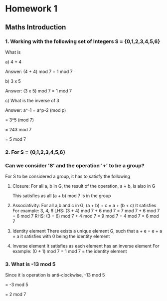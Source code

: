 # Homework 1

## Maths Introduction

### 1. Working with the following set of Integers S = {0,1,2,3,4,5,6}

What is 

a) 4 + 4

Answer: (4 + 4) mod 7 = 1 mod 7

b) 3 x 5

Answer: (3 x 5) mod 7 =  1 mod 7

c) What is the inverse of 3

Answer: a^-1 = a^p-2 (mod p)

= 3^5 (mod 7)

= 243 mod 7

= 5 mod 7
### 2. For S = {0,1,2,3,4,5,6}
### Can we consider 'S' and the operation '+' to be a group?

For S to be considered a group, it has to satisfy the following
1. Closure: For all a, b in G, the result of the operation, a + b, is also in G

    This satisfies as all (a + b) mod 7 is in the group

2. Associativity: For all a,b and c in G, (a + b) + c = a + (b + c)
    It satisfies
    For example: 3, 4, 6
    LHS: (3 + 4) mod 7 + 6 mod 7
    = 7 mod 7 + 6 mod 7
    = 6 mod 7
    RHS: (3 + 6) mod 7 + 4 mod 7
    = 9 mod 7 + 4 mod 7
    = 6 mod 7

3.  Identity element
    There exists a unique element G, such that a + e = e + a = a
    it satisfies with 0 being the identity element

4. Inverse element
    It satisfies as each element has an inverse element
    For example: (0 + 1) mod 7 = 1 mod 7 = the identity element

### 3. What is -13 mod 5
Since it is operation is anti-clockwise, -13 mod 5 

= -3 mod 5 

= 2 mod 7